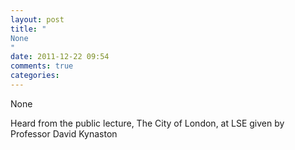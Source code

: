 ```yaml
---
layout: post
title: "
None
"
date: 2011-12-22 09:54
comments: true
categories: 
---
```


None


Heard from the public lecture, The City of London, at LSE given by Professor David Kynaston


